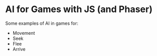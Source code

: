 # AI for Games with JS (and Phaser)

Some examples of AI in games for:

* Movement
* Seek
* Flee
* Arrive
